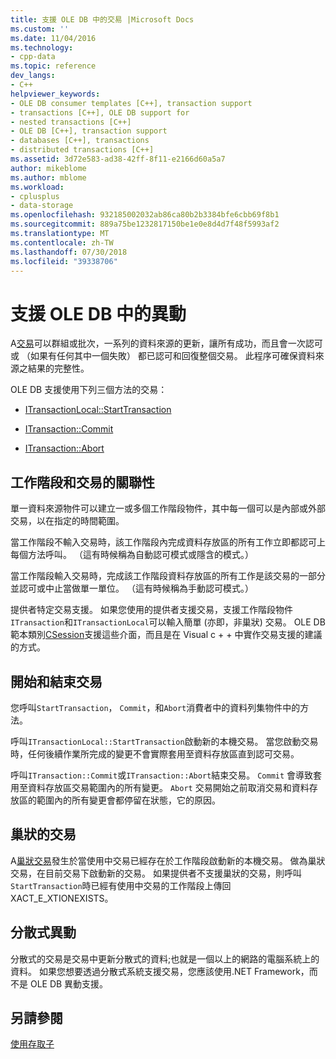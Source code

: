 ```yaml
---
title: 支援 OLE DB 中的交易 |Microsoft Docs
ms.custom: ''
ms.date: 11/04/2016
ms.technology:
- cpp-data
ms.topic: reference
dev_langs:
- C++
helpviewer_keywords:
- OLE DB consumer templates [C++], transaction support
- transactions [C++], OLE DB support for
- nested transactions [C++]
- OLE DB [C++], transaction support
- databases [C++], transactions
- distributed transactions [C++]
ms.assetid: 3d72e583-ad38-42ff-8f11-e2166d60a5a7
author: mikeblome
ms.author: mblome
ms.workload:
- cplusplus
- data-storage
ms.openlocfilehash: 932185002032ab86ca80b2b3384bfe6cbb69f8b1
ms.sourcegitcommit: 889a75be1232817150be1e0e8d4d7f48f5993af2
ms.translationtype: MT
ms.contentlocale: zh-TW
ms.lasthandoff: 07/30/2018
ms.locfileid: "39338706"
---
```

# <a name="supporting-transactions-in-ole-db"></a>支援 OLE DB 中的異動
A[交易](../../data/transactions-mfc-data-access.md)可以群組或批次，一系列的資料來源的更新，讓所有成功，而且會一次認可或 （如果有任何其中一個失敗） 都已認可和回復整個交易。 此程序可確保資料來源之結果的完整性。  
  
 OLE DB 支援使用下列三個方法的交易：  
  
-   [ITransactionLocal::StartTransaction](https://msdn.microsoft.com/library/ms709786.aspx)  
  
-   [ITransaction::Commit](https://msdn.microsoft.com/library/ms713008.aspx)  
  
-   [ITransaction::Abort](https://msdn.microsoft.com/library/ms709833.aspx)  
  
## <a name="relationship-of-sessions-and-transactions"></a>工作階段和交易的關聯性  
 單一資料來源物件可以建立一或多個工作階段物件，其中每一個可以是內部或外部交易，以在指定的時間範圍。  
  
 當工作階段不輸入交易時，該工作階段內完成資料存放區的所有工作立即都認可上每個方法呼叫。 （這有時候稱為自動認可模式或隱含的模式。）  
  
 當工作階段輸入交易時，完成該工作階段資料存放區的所有工作是該交易的一部分並認可或中止當做單一單位。 （這有時候稱為手動認可模式。）  
  
 提供者特定交易支援。 如果您使用的提供者支援交易，支援工作階段物件`ITransaction`和`ITransactionLocal`可以輸入簡單 (亦即，非巢狀) 交易。 OLE DB 範本類別[CSession](../../data/oledb/csession-class.md)支援這些介面，而且是在 Visual c + + 中實作交易支援的建議的方式。  
  
## <a name="starting-and-ending-the-transaction"></a>開始和結束交易  
 您呼叫`StartTransaction`， `Commit`，和`Abort`消費者中的資料列集物件中的方法。  
  
 呼叫`ITransactionLocal::StartTransaction`啟動新的本機交易。 當您啟動交易時，任何後續作業所完成的變更不會實際套用至資料存放區直到認可交易。  
  
 呼叫`ITransaction::Commit`或`ITransaction::Abort`結束交易。 `Commit` 會導致套用至資料存放區交易範圍內的所有變更。 `Abort` 交易開始之前取消交易和資料存放區的範圍內的所有變更會都停留在狀態，它的原因。  
  
## <a name="nested-transactions"></a>巢狀的交易  
 A[巢狀交易](https://msdn.microsoft.com/library/ms716985.aspx)發生於當使用中交易已經存在於工作階段啟動新的本機交易。 做為巢狀交易，在目前交易下啟動新的交易。 如果提供者不支援巢狀的交易，則呼叫`StartTransaction`時已經有使用中交易的工作階段上傳回 XACT_E_XTIONEXISTS。  
  
## <a name="distributed-transactions"></a>分散式異動  
 分散式的交易是交易中更新分散式的資料;也就是一個以上的網路的電腦系統上的資料。 如果您想要透過分散式系統支援交易，您應該使用.NET Framework，而不是 OLE DB 異動支援。  
  
## <a name="see-also"></a>另請參閱  
 [使用存取子](../../data/oledb/using-accessors.md)